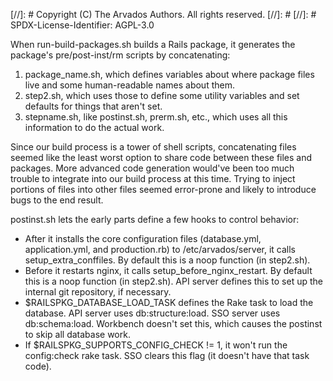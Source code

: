 [//]: # Copyright (C) The Arvados Authors. All rights reserved.
[//]: #
[//]: # SPDX-License-Identifier: AGPL-3.0

When run-build-packages.sh builds a Rails package, it generates the package's pre/post-inst/rm scripts by concatenating:

1. package_name.sh, which defines variables about where package files live and some human-readable names about them.
2. step2.sh, which uses those to define some utility variables and set defaults for things that aren't set.
3. stepname.sh, like postinst.sh, prerm.sh, etc., which uses all this information to do the actual work.

Since our build process is a tower of shell scripts, concatenating files seemed like the least worst option to share code between these files and packages.  More advanced code generation would've been too much trouble to integrate into our build process at this time.  Trying to inject portions of files into other files seemed error-prone and likely to introduce bugs to the end result.

postinst.sh lets the early parts define a few hooks to control behavior:

* After it installs the core configuration files (database.yml, application.yml, and production.rb) to /etc/arvados/server, it calls setup_extra_conffiles.  By default this is a noop function (in step2.sh).
* Before it restarts nginx, it calls setup_before_nginx_restart.  By default this is a noop function (in step2.sh).  API server defines this to set up the internal git repository, if necessary.
* $RAILSPKG_DATABASE_LOAD_TASK defines the Rake task to load the database.  API server uses db:structure:load.  SSO server uses db:schema:load.  Workbench doesn't set this, which causes the postinst to skip all database work.
* If $RAILSPKG_SUPPORTS_CONFIG_CHECK != 1, it won't run the config:check rake task.  SSO clears this flag (it doesn't have that task code).
